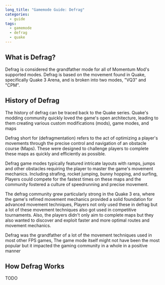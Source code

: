 ```yaml
---
long_title: "Gamemode Guide: Defrag"
categories:
  - guide
tags:
  - gamemode
  - defrag
  - quake
---
```


## What is Defrag?

Defrag is considered the grandfather mode for all of Momentum Mod's supported modes. Defrag is based on the movement found in Quake, specifically Quake 3 Arena, and is broken into two modes, "VQ3" and "CPM".

## History of Defrag

The history of defrag can be traced back to the Quake series. Quake's modding community quickly loved the game's open architecture, leading to them creating various custom modifications (mods), game modes, and maps

Defrag short for (defragmentation) refers to the act of optimizing a player's movements through the precise control and navigation of an obstacle course (Maps). These were designed to challenge players to complete these maps as quickly and efficiently as possible.

Defrag game modes typically featured intricate layouts with ramps, jumps and other obstacles requiring the player to master the game's movement mechanics. Including strafing, rocket jumping, bunny hopping, and surfing, Players could compete for the fastest times on these maps and the community fostered a culture of speedrunning and precise movement.
 
The defrag community grew particularly strong in the Quake 3 era, where the game's refined movement mechanics provided a solid foundation for advanced movement techniques, Players not only used these in defrag but a lot of these movement techniques also got used in competitive tournaments. Also, the players didn't only aim to complete maps but they also wanted to discover and exploit faster and more optimal routes and movement mechanics.

Defrag was the grandfather of a lot of the movement techniques used in most other FPS games, The game mode itself might not have been the most popular but it impacted the gaming community in a whole in a positive manner 

## How Defrag Works

TODO
